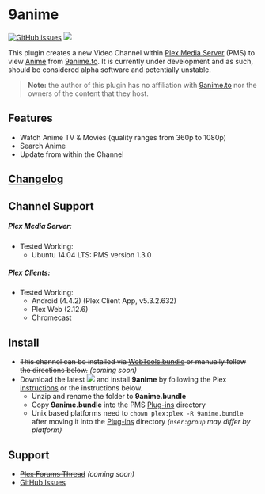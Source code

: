 9anime
===========

[![GitHub issues](https://img.shields.io/github/issues/Twoure/9anime.bundle.svg?style=flat)](https://github.com/Twoure/9anime.bundle/issues) [![](https://img.shields.io/github/release/Twoure/9anime.bundle.svg?style=flat)](https://github.com/Twoure/9anime.bundle/releases)

This plugin creates a new Video Channel within [Plex Media Server](https://plex.tv/) (PMS) to view [Anime](https://en.wikipedia.org/wiki/Anime) from [9anime.to](http://9anime.to/).  It is currently under development and as such, should be considered alpha software and potentially unstable.

> **Note:** the author of this plugin has no affiliation with [9anime.to](http://9anime.to/) nor the owners of the content that they host.

## Features

- Watch Anime TV & Movies (quality ranges from 360p to 1080p)
- Search Anime
- Update from within the Channel

## [Changelog](Changelog.md#changelog)

## Channel Support

##### Plex Media Server:
- Tested Working:
  - Ubuntu 14.04 LTS: PMS version 1.3.0

##### Plex Clients:
- Tested Working:
  - Android (4.4.2) (Plex Client App, v5.3.2.632)
  - Plex Web (2.12.6)
  - Chromecast

## Install

- ~~This channel can be installed via [WebTools.bundle](https://github.com/dagalufh/WebTools.bundle) or manually follow the directions below.~~ _(coming soon)_
- Download the latest [![](https://img.shields.io/github/release/Twoure/9anime.bundle.svg?style=flat)](https://github.com/Twoure/9anime.bundle/releases) and install **9anime** by following the Plex [instructions](https://support.plex.tv/hc/en-us/articles/201187656-How-do-I-manually-install-a-channel-) or the instructions below.
  - Unzip and rename the folder to **9anime.bundle**
  - Copy **9anime.bundle** into the PMS [Plug-ins](https://support.plex.tv/hc/en-us/articles/201106098-How-do-I-find-the-Plug-Ins-folder-) directory
  - Unix based platforms need to `chown plex:plex -R 9anime.bundle` after moving it into the [Plug-ins](https://support.plex.tv/hc/en-us/articles/201106098-How-do-I-find-the-Plug-Ins-folder-) directory _(`user:group` may differ by platform)_

## Support

- ~~[Plex Forums Thread](https://forums.plex.tv/discussion/)~~ _(coming soon)_
- [GitHub Issues](https://github.com/Twoure/9anime.bundle/issues)

